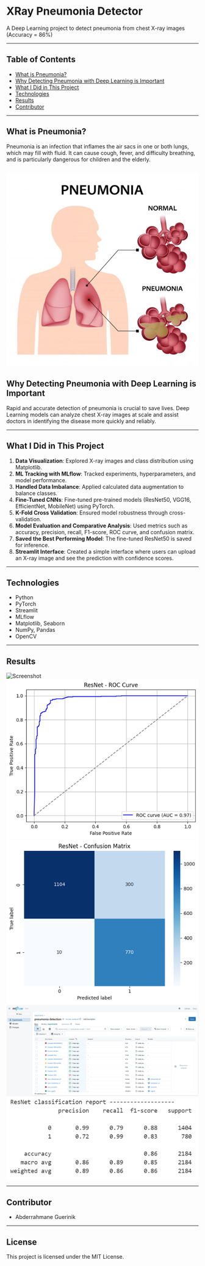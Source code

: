 # XRay Pneumonia Detector

A Deep Learning project to detect pneumonia from chest X-ray images (Accuracy = 86%)

---

## Table of Contents
- [What is Pneumonia?](#what-is-pneumonia)
- [Why Detecting Pneumonia with Deep Learning is Important](#why-detecting-pneumonia-with-deep-learning-is-important)
- [What I Did in This Project](#what-i-did-in-this-project)
- [Technologies](#technologies)
- [Results](#results)
- [Contributor](#contributor)

---

## What is Pneumonia?
Pneumonia is an infection that inflames the air sacs in one or both lungs, which may fill with fluid. It can cause cough, fever, and difficulty breathing, and is particularly dangerous for children and the elderly.

![Pneumonia](pneumonia.jpg)
---

## Why Detecting Pneumonia with Deep Learning is Important
Rapid and accurate detection of pneumonia is crucial to save lives. Deep Learning models can analyze chest X-ray images at scale and assist doctors in identifying the disease more quickly and reliably.

---

## What I Did in This Project
1. **Data Visualization**: Explored X-ray images and class distribution using Matplotlib.  
2. **ML Tracking with MLflow**: Tracked experiments, hyperparameters, and model performance.  
3. **Handled Data Imbalance**: Applied calculated data augmentation to balance classes.  
4. **Fine-Tuned CNNs**: Fine-tuned pre-trained models (ResNet50, VGG16, EfficientNet, MobileNet) using PyTorch.  
5. **K-Fold Cross Validation**: Ensured model robustness through cross-validation.  
6. **Model Evaluation and Comparative Analysis**: Used metrics such as accuracy, precision, recall, F1-score, ROC curve, and confusion matrix.  
7. **Saved the Best Performing Model**: The fine-tuned ResNet50 is saved for inference.  
8. **Streamlit Interface**: Created a simple interface where users can upload an X-ray image and see the prediction with confidence scores.

---

## Technologies
- Python 
- PyTorch  
- Streamlit  
- MLflow  
- Matplotlib, Seaborn  
- NumPy, Pandas  
- OpenCV

---

## Results

![Screenshot](screenshot2.png)
![ROC Curve](roc.png)
![Confusion Matrix](cm.png)
![MLFlow Tracking](mlflow.png)
![Report](report.png)

---

## Contributor
- Abderrahmane Guerinik

---

## License
This project is licensed under the MIT License.
